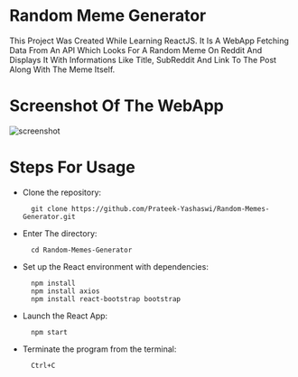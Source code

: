 # Random Meme Generator

This Project Was Created While Learning ReactJS. It Is A WebApp Fetching Data From An API Which Looks For A Random Meme On Reddit And Displays It With Informations Like Title, SubReddit And Link To The Post Along With The Meme Itself.

# Screenshot Of The WebApp

![screenshot](https://user-images.githubusercontent.com/60723631/123561309-2e490a80-d7c5-11eb-9b51-53c209316e4d.png)


# Steps For Usage

- Clone the repository: 

        git clone https://github.com/Prateek-Yashaswi/Random-Memes-Generator.git
- Enter The directory: 

        cd Random-Memes-Generator
- Set up the React environment with dependencies:

        npm install
        npm install axios
        npm install react-bootstrap bootstrap

- Launch the React App:
        
        npm start
- Terminate the program from the terminal:

        Ctrl+C

